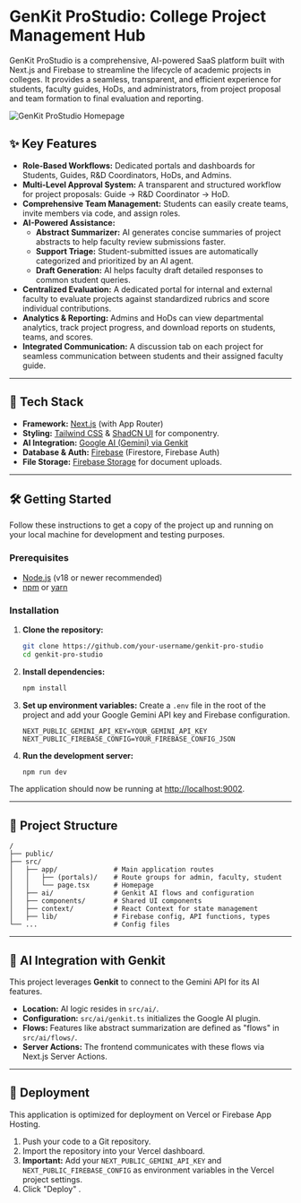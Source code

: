 
# GenKit ProStudio: College Project Management Hub

GenKit ProStudio is a comprehensive, AI-powered SaaS platform built with Next.js and Firebase to streamline the lifecycle of academic projects in colleges. It provides a seamless, transparent, and efficient experience for students, faculty guides, HoDs, and administrators, from project proposal and team formation to final evaluation and reporting.

![GenKit ProStudio Homepage](https://i.imgur.com/your-screenshot.png) <!-- Replace with a real screenshot URL -->

## ✨ Key Features

- **Role-Based Workflows:** Dedicated portals and dashboards for Students, Guides, R&D Coordinators, HoDs, and Admins. 
- **Multi-Level Approval System:** A transparent and structured workflow for project proposals: Guide → R&D Coordinator → HoD.
- **Comprehensive Team Management:** Students can easily create teams, invite members via code, and assign roles.
- **AI-Powered Assistance:**
    - **Abstract Summarizer:** AI generates concise summaries of project abstracts to help faculty review submissions faster.
    - **Support Triage:** Student-submitted issues are automatically categorized and prioritized by an AI agent.
    - **Draft Generation:** AI helps faculty draft detailed responses to common student queries.
- **Centralized Evaluation:** A dedicated portal for internal and external faculty to evaluate projects against standardized rubrics and score individual contributions.
- **Analytics & Reporting:** Admins and HoDs can view departmental analytics, track project progress, and download reports on students, teams, and scores.
- **Integrated Communication:** A discussion tab on each project for seamless communication between students and their assigned faculty guide.

---

## 🚀 Tech Stack

- **Framework:** [Next.js](https://nextjs.org/) (with App Router)
- **Styling:** [Tailwind CSS](https://tailwindcss.com/) & [ShadCN UI](https://ui.shadcn.com/) for componentry.
- **AI Integration:** [Google AI (Gemini) via Genkit](https://firebase.google.com/docs/genkit)
- **Database & Auth:** [Firebase](https://firebase.google.com/) (Firestore, Firebase Auth)
- **File Storage:** [Firebase Storage](https://firebase.google.com/docs/storage) for document uploads.

---

## 🛠️ Getting Started

Follow these instructions to get a copy of the project up and running on your local machine for development and testing purposes.

### Prerequisites

- [Node.js](https://nodejs.org/en/) (v18 or newer recommended)
- [npm](https://www.npmjs.com/) or [yarn](https://yarnpkg.com/)

### Installation

1.  **Clone the repository:**
    ```bash
    git clone https://github.com/your-username/genkit-pro-studio
    cd genkit-pro-studio
    ```

2.  **Install dependencies:**
    ```bash
    npm install
    ```

3.  **Set up environment variables:**
    Create a `.env` file in the root of the project and add your Google Gemini API key and Firebase configuration.
    ```env
    NEXT_PUBLIC_GEMINI_API_KEY=YOUR_GEMINI_API_KEY
    NEXT_PUBLIC_FIREBASE_CONFIG=YOUR_FIREBASE_CONFIG_JSON
    ```

4.  **Run the development server:**
    ```bash
    npm run dev
    ```

The application should now be running at [http://localhost:9002](http://localhost:9002).

---

## 📂 Project Structure

```
/
├── public/
├── src/
│   ├── app/              # Main application routes
│   │   ├── (portals)/    # Route groups for admin, faculty, student
│   │   └── page.tsx      # Homepage
│   ├── ai/               # Genkit AI flows and configuration
│   ├── components/       # Shared UI components
│   ├── context/          # React Context for state management
│   ├── lib/              # Firebase config, API functions, types
└── ...                   # Config files
```

---

## 🤖 AI Integration with Genkit

This project leverages **Genkit** to connect to the Gemini API for its AI features.

- **Location:** AI logic resides in `src/ai/`.
- **Configuration:** `src/ai/genkit.ts` initializes the Google AI plugin.
- **Flows:** Features like abstract summarization are defined as "flows" in `src/ai/flows/`.
- **Server Actions:** The frontend communicates with these flows via Next.js Server Actions.

---

## 🚀 Deployment

This application is optimized for deployment on Vercel or Firebase App Hosting.

1.  Push your code to a Git repository.
2.  Import the repository into your Vercel dashboard.
3.  **Important:** Add your `NEXT_PUBLIC_GEMINI_API_KEY` and `NEXT_PUBLIC_FIREBASE_CONFIG` as environment variables in the Vercel project settings.
4.  Click "Deploy" .
